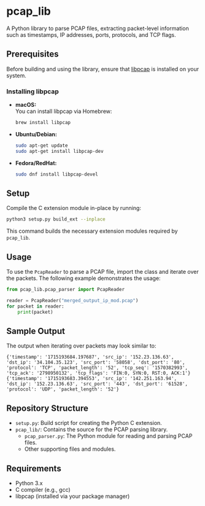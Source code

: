 # pcap_lib

A Python library to parse PCAP files, extracting packet-level information such as timestamps, IP addresses, ports, protocols, and TCP flags.

## Prerequisites

Before building and using the library, ensure that [libpcap](https://www.tcpdump.org/) is installed on your system.

### Installing libpcap

- **macOS:**  
  You can install libpcap via Homebrew:
  ```bash
  brew install libpcap
  ```

- **Ubuntu/Debian:**  
  ```bash
  sudo apt-get update
  sudo apt-get install libpcap-dev
  ```

- **Fedora/RedHat:**  
  ```bash
  sudo dnf install libpcap-devel
  ```

## Setup

Compile the C extension module in-place by running:

```bash
python3 setup.py build_ext --inplace
```

This command builds the necessary extension modules required by `pcap_lib`.

## Usage

To use the `PcapReader` to parse a PCAP file, import the class and iterate over the packets. The following example demonstrates the usage:

```python
from pcap_lib.pcap_parser import PcapReader

reader = PcapReader("merged_output_ip_mod.pcap")
for packet in reader:
    print(packet)
```

## Sample Output

The output when iterating over packets may look similar to:

```plaintext
{'timestamp': '1715193684.197687', 'src_ip': '152.23.136.63', 'dst_ip': '34.104.35.123', 'src_port': '58058', 'dst_port': '80', 'protocol': 'TCP', 'packet_length': '52', 'tcp_seq': '1570382993', 'tcp_ack': '2798950132', 'tcp_flags': 'FIN:0, SYN:0, RST:0, ACK:1'}
{'timestamp': '1715193683.394553', 'src_ip': '142.251.163.94', 'dst_ip': '152.23.136.63', 'src_port': '443', 'dst_port': '61528', 'protocol': 'UDP', 'packet_length': '52'}
```

## Repository Structure

- `setup.py`: Build script for creating the Python C extension.
- `pcap_lib/`: Contains the source for the PCAP parsing library.
  - `pcap_parser.py`: The Python module for reading and parsing PCAP files.
  - Other supporting files and modules.

## Requirements

- Python 3.x
- C compiler (e.g., gcc)
- libpcap (installed via your package manager)
